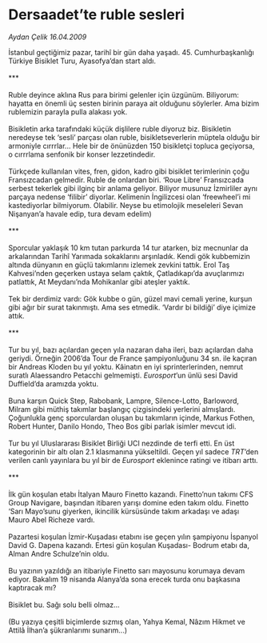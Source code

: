 # Dersaadet’te ruble sesleri

*Aydan Çelik 16.04.2009*

<div class="taraf_structure_2col_1zq">
<div class="margen_n">



 <p>İstanbul geçtiğimiz pazar, tarihî bir gün daha yaşadı. 45. Cumhurbaşkanlığı Türkiye Bisiklet Turu, Ayasofya’dan start aldı. <br/><br/>*** <br/><br/>Ruble deyince aklına Rus para birimi gelenler için üzgünüm. Biliyorum: hayatta en önemli üç sesten birinin paraya ait olduğunu söylerler. Ama bizim rublemizin parayla pulla alakası yok. <br/><br/>Bisikletin arka tarafındaki küçük dişlilere ruble diyoruz biz. Bisikletin neredeyse tek ‘sesli’ parçası olan ruble, bisikletseverlerin müptela olduğu bir armoniyle cırrrlar... Hele bir de önünüzden 150 bisikletçi topluca geçiyorsa, o cırrrlama senfonik bir konser lezzetindedir. <br/><br/>Türkçede kullanılan vites, fren, gidon, kadro gibi bisiklet terimlerinin çoğu Fransızcadan gelmedir. Ruble de onlardan biri. ‘Roue Libre’ Fransızcada serbest tekerlek gibi ilginç bir anlama geliyor. Biliyor musunuz İzmirliler aynı parçaya nedense ‘filibir’ diyorlar. Kelimenin İngilizcesi olan ‘freewheel’i mi kastediyorlar bilmiyorum. Olabilir. Neyse bu etimolojik meseleleri Sevan Nişanyan’a havale edip, tura devam edelim) <br/><br/>*** <br/><br/>Sporcular yaklaşık 10 km tutan parkurda 14 tur atarken, biz mecnunlar da arkalarından Tarihî Yarımada sokaklarını arşınladık. Kendi gök kubbemizin altında dünyanın en güçlü takımlarını izlemek zevkini tattık. Erol Taş Kahvesi’nden geçerken ustaya selam çaktık, Çatladıkapı’da avuçlarımızı patlattık, At Meydanı’nda Mohikanlar gibi ateşler yaktık. <br/><br/>Tek bir derdimiz vardı: Gök kubbe o gün, güzel mavi cemali yerine, kurşun gibi ağır bir surat takınmıştı. Ama ses etmedik. ‘Vardır bi bildiği’ diye içimize attık. <br/><br/>*** <br/><br/>Tur bu yıl, bazı açılardan geçen yıla nazaran daha ileri, bazı açılardan daha geriydi. Örneğin 2006’da Tour de France şampiyonluğunu 34 sn. ile kaçıran bir Andreas Kloden bu yıl yoktu. Kâinatın en iyi sprinterlerinden, nemrut suratlı Alaessandro Petacchi gelmemişti. <i>Eurosport</i>’un ünlü sesi David Duffield’da aramızda yoktu. <br/><br/>Buna karşın Quick Step, Rabobank, Lampre, Silence-Lotto, Barloword, Milram gibi müthiş takımlar başlangıç çizgisindeki yerlerini almışlardı. Çoğunlukla genç sporculardan oluşan bu takımların içinde, Markus Fothen, Robert Hunter, Danilo Hondo, Theo Bos gibi parlak isimler mevcut idi. <br/><br/>Tur bu yıl Uluslararası Bisiklet Birliği UCI nezdinde de terfi etti. En üst kategorinin bir altı olan 2.1 klasmanına yükseltildi. Geçen yıl sadece <i>TRT</i>’den verilen canlı yayınlara bu yıl bir de <i>Eurosport</i> eklenince ratingi ve itibarı arttı. <br/><br/>*** <br/><br/>İlk gün koşulan etabı İtalyan Mauro Finetto kazandı. Finetto’nun takımı CFS Group Navigare, başından itibaren yarışı domine eden takım oldu. Finetto ‘Sarı Mayo’sunu giyerken, ikincilik kürsüsünde takım arkadaşı ve adaşı Mauro Abel Richeze vardı. <br/><br/>Pazartesi koşulan İzmir-Kuşadası etabını ise geçen yılın şampiyonu İspanyol David G. Dapena kazandı. Ertesi gün koşulan Kuşadası- Bodrum etabı da, Alman Andre Schulze’nin oldu. <br/><br/>Bu yazının yazıldığı an itibariyle Finetto sarı mayosunu korumaya devam ediyor. Bakalım 19 nisanda Alanya’da sona erecek turda onu başkasına kaptıracak mı? <br/><br/>Bisiklet bu. Sağı solu belli olmaz... <br/><br/>(Bu yazıya çeşitli biçimlerde sızmış olan, Yahya Kemal, Nâzım Hikmet ve Attilâ İlhan’a şükranlarımı sunarım...)</p>
<br/>
<br/>
<br/>



<br/>


<div id="taraf_not">
</div>

</div>


</div>
